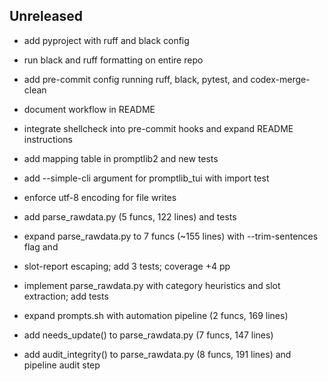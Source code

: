 ## Unreleased
- add pyproject with ruff and black config
- run black and ruff formatting on entire repo
- add pre-commit config running ruff, black, pytest, and codex-merge-clean
- document workflow in README
- integrate shellcheck into pre-commit hooks and expand README instructions
- add mapping table in promptlib2 and new tests
- add --simple-cli argument for promptlib_tui with import test
- enforce utf-8 encoding for file writes
- add parse_rawdata.py (5 funcs, 122 lines) and tests
- expand parse_rawdata.py to 7 funcs (~155 lines) with --trim-sentences flag and
- slot-report escaping; add 3 tests; coverage +4 pp




- implement parse_rawdata.py with category heuristics and slot extraction; add tests

- expand prompts.sh with automation pipeline (2 funcs, 169 lines)
- add needs_update() to parse_rawdata.py (7 funcs, 147 lines)
- add audit_integrity() to parse_rawdata.py (8 funcs, 191 lines) and pipeline audit step







